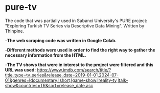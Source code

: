 # pure-tv
The code that was partially used in Sabanci University's PURE project: "Exploring Turkish TV Series via Descriptive Data Mining". Written by Thinpine.

-**The web scraping code was written in Google Colab.** 

-**Different methods were used in order to find the right way to gather the necessary information from the HTML.**

-**The TV shows that were in interest to the project were filtered and this URL was used:** https://www.imdb.com/search/title/?title_type=tv_series&release_date=2019-01-01,2024-07-01&genres=!documentary,!short,!game-show,!reality-tv,!talk-show&countries=TR&sort=release_date,asc
